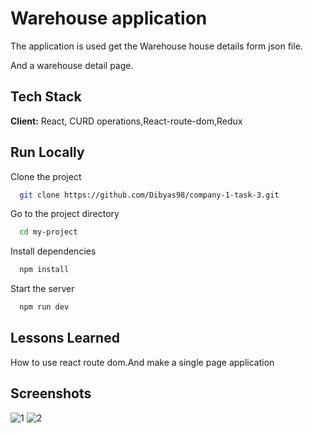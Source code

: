 
# Warehouse application

The application is used get the Warehouse house details form json file.

And a warehouse detail page.





## Tech Stack

**Client:** React, CURD operations,React-route-dom,Redux




## Run Locally

Clone the project

```bash
  git clone https://github.com/Dibyas98/company-1-task-3.git
```

Go to the project directory

```bash
  cd my-project
```

Install dependencies

```bash
  npm install
```

Start the server

```bash
  npm run dev
```


## Lessons Learned

How to use react route dom.And make a single page application


## Screenshots

![1](https://github.com/Dibyas98/company-1-task-3/assets/125633895/ab17c595-06f9-4652-b02c-cd2647f7b5e4)
![2](https://github.com/Dibyas98/company-1-task-3/assets/125633895/52752f05-7903-4c8f-952f-a3dc70563d8d)

